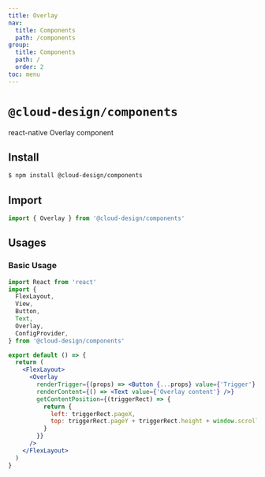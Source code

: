 ```yaml
---
title: Overlay
nav:
  title: Components
  path: /components
group:
  title: Components
  path: /
  order: 2
toc: menu
---
```


# `@cloud-design/components`

react-native Overlay component

## Install

```sh
$ npm install @cloud-design/components
```

## Import

```js
import { Overlay } from '@cloud-design/components'
```

## Usages

### Basic Usage

```jsx
import React from 'react'
import {
  FlexLayout,
  View,
  Button,
  Text,
  Overlay,
  ConfigProvider,
} from '@cloud-design/components'

export default () => {
  return (
    <FlexLayout>
      <Overlay
        renderTrigger={(props) => <Button {...props} value={'Trigger'} />}
        renderContent={() => <Text value={'Overlay content'} />}
        getContentPosition={(triggerRect) => {
          return {
            left: triggerRect.pageX,
            top: triggerRect.pageY + triggerRect.height + window.scrollY,
          }
        }}
      />
    </FlexLayout>
  )
}
```

